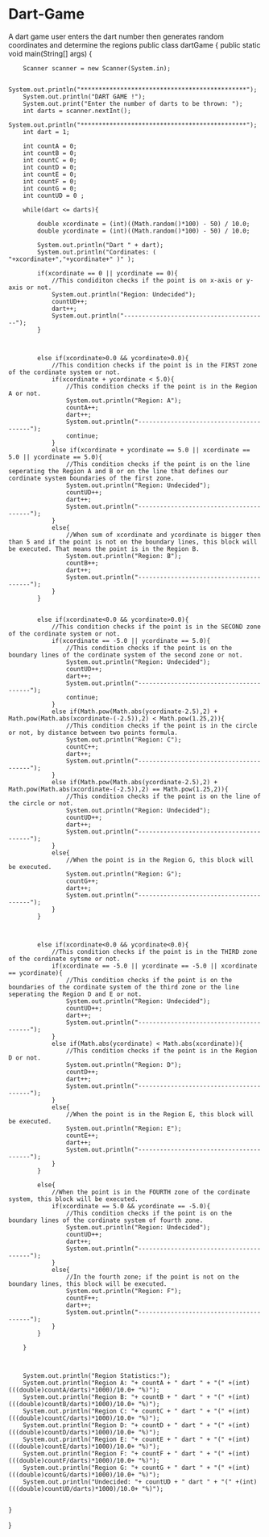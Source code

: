 # Dart-Game
A dart game user enters the dart number then generates random coordinates and determine the regions
public class dartGame {
     public static void main(String[] args) {
        
        Scanner scanner = new Scanner(System.in);
        
        System.out.println("**********************************************");
        System.out.println("DART GAME !");
        System.out.print("Enter the number of darts to be thrown: ");
        int darts = scanner.nextInt();
        System.out.println("**********************************************");
        int dart = 1;
        
        int countA = 0;
        int countB = 0;
        int countC = 0;
        int countD = 0;
        int countE = 0;
        int countF = 0;
        int countG = 0;
        int countUD = 0 ;
        
        while(dart <= darts){
            
            double xcordinate = (int)((Math.random()*100) - 50) / 10.0;
            double ycordinate = (int)((Math.random()*100) - 50) / 10.0;
            
            System.out.println("Dart " + dart);
            System.out.println("Cordinates: ( "+xcordinate+","+ycordinate+" )" );
            
            if(xcordinate == 0 || ycordinate == 0){
                //This condiditon checks if the point is on x-axis or y-axis or not.
                System.out.println("Region: Undecided");
                countUD++; 
                dart++;
                System.out.println("----------------------------------------");
            }
            
            
            
            else if(xcordinate>0.0 && ycordinate>0.0){
                //This condition checks if the point is in the FIRST zone of the cordinate system or not.
                if(xcordinate + ycordinate < 5.0){
                    //This condition checks if the point is in the Region A or not.
                    System.out.println("Region: A");
                    countA++;
                    dart++;
                    System.out.println("----------------------------------------");
                    continue;
                }
                else if(xcordinate + ycordinate == 5.0 || xcordinate == 5.0 || ycordinate == 5.0){
                    //This condition checks if the point is on the line seperating the Region A and B or on the line that defines our cordinate system boundaries of the first zone.
                    System.out.println("Region: Undecided");
                    countUD++;
                    dart++;
                    System.out.println("----------------------------------------");
                }
                else{
                    //When sum of xcordinate and ycordinate is bigger then than 5 and if the point is not on the boundary lines, this block will be executed. That means the point is in the Region B.
                    System.out.println("Region: B");
                    countB++;
                    dart++;
                    System.out.println("----------------------------------------");
                }   
            }
            
            
            else if(xcordinate<0.0 && ycordinate>0.0){
                //This condition checks if the point is in the SECOND zone of the cordinate system or not.
                if(xcordinate == -5.0 || ycordinate == 5.0){
                    //This condition checks if the point is on the boundary lines of the cordinate system of the second zone or not.
                    System.out.println("Region: Undecided");
                    countUD++;
                    dart++;
                    System.out.println("----------------------------------------");
                    continue;  
                }
                else if(Math.pow(Math.abs(ycordinate-2.5),2) + Math.pow(Math.abs(xcordinate-(-2.5)),2) < Math.pow(1.25,2)){
                    //This condition checks if the point is in the circle or not, by distance between two points formula.
                    System.out.println("Region: C");
                    countC++;
                    dart++;
                    System.out.println("----------------------------------------");
                }
                else if(Math.pow(Math.abs(ycordinate-2.5),2) + Math.pow(Math.abs(xcordinate-(-2.5)),2) == Math.pow(1.25,2)){
                    //This condition checks if the point is on the line of the circle or not.
                    System.out.println("Region: Undecided");
                    countUD++;
                    dart++;
                    System.out.println("----------------------------------------");
                }
                else{
                    //When the point is in the Region G, this block will be executed.
                    System.out.println("Region: G");
                    countG++;
                    dart++;
                    System.out.println("----------------------------------------");
                }
            }
            
            
            
            else if(xcordinate<0.0 && ycordinate<0.0){
                //This condition checks if the point is in the THIRD zone of the cordinate sytsme or not.
                if(xcordinate == -5.0 || ycordinate == -5.0 || xcordinate == ycordinate){
                    //This condition checks if the point is on the boundaries of the cordinate system of the third zone or the line seperating the Region D and E or not.
                    System.out.println("Region: Undecided");
                    countUD++;
                    dart++;
                    System.out.println("----------------------------------------");
                }
                else if(Math.abs(ycordinate) < Math.abs(xcordinate)){
                    //This condition checks if the point is in the Region D or not.
                    System.out.println("Region: D");
                    countD++;
                    dart++;
                    System.out.println("----------------------------------------");
                }
                else{
                    //When the point is in the Region E, this block will be executed.
                    System.out.println("Region: E");
                    countE++;
                    dart++;
                    System.out.println("----------------------------------------");
                }
            }
            
            else{
                //When the point is in the FOURTH zone of the cordinate system, this block will be executed.
                if(xcordinate == 5.0 && ycordinate == -5.0){
                    //This condition checks if the point is on the boundary lines of the cordinate system of fourth zone.
                    System.out.println("Region: Undecided");
                    countUD++;
                    dart++;
                    System.out.println("----------------------------------------");
                }
                else{
                    //In the fourth zone; if the point is not on the boundary lines, this block will be executed.
                    System.out.println("Region: F");
                    countF++;
                    dart++;
                    System.out.println("----------------------------------------");
                }
            }
 
        }
        
        
        
        System.out.println("Region Statistics:");
        System.out.println("Region A: "+ countA + " dart " + "(" +(int)(((double)countA/darts)*1000)/10.0+ "%)");
        System.out.println("Region B: "+ countB + " dart " + "(" +(int)(((double)countB/darts)*1000)/10.0+ "%)");
        System.out.println("Region C: "+ countC + " dart " + "(" +(int)(((double)countC/darts)*1000)/10.0+ "%)");
        System.out.println("Region D: "+ countD + " dart " + "(" +(int)(((double)countD/darts)*1000)/10.0+ "%)");
        System.out.println("Region E: "+ countE + " dart " + "(" +(int)(((double)countE/darts)*1000)/10.0+ "%)");
        System.out.println("Region F: "+ countF + " dart " + "(" +(int)(((double)countF/darts)*1000)/10.0+ "%)");
        System.out.println("Region G: "+ countG + " dart " + "(" +(int)(((double)countG/darts)*1000)/10.0+ "%)");
        System.out.println("Undecided: "+ countUD + " dart " + "(" +(int)(((double)countUD/darts)*1000)/10.0+ "%)");
        
        
    }
}
